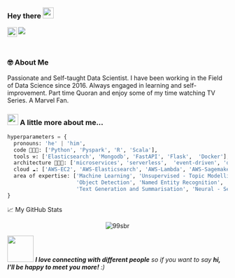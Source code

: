 ### Hey there <img src="https://media.giphy.com/media/hvRJCLFzcasrR4ia7z/giphy.gif" width="25px">


<a href="https://www.linkedin.com/in/sbrvrm/">
  <img align="left" alt="Subir's LinkedIN" width="22px" src="https://raw.githubusercontent.com/peterthehan/peterthehan/master/assets/linkedin.svg" />
</a>

![](https://visitor-badge.glitch.me/badge?page_id=sbrvrm.sbrvrm)

<br />


### 🤓 About Me
  <p>
  Passionate and Self-taught Data Scientist.
  I have been working in the Field of Data Science since 2016. Always engaged in learning and self-improvement.
  Part time Quoran and enjoy some of my time watching TV Series. A Marvel Fan.
  <p/>
  
### <img src="https://media.giphy.com/media/VgCDAzcKvsR6OM0uWg/giphy.gif" width="25"> A little more about me...  

```python
hyperparameters = {
  pronouns: 'he' | 'him',
  code 👨🏼‍💻: ['Python', 'Pyspark', 'R', 'Scala'],
  tools ⚒: ['Elasticsearch', 'Mongodb', 'FastAPI', 'Flask',  'Docker'],
  architecture 👨🏻‍🏫: ['microservices', 'serverless',  'event-driven', 'design system pattern'],
  cloud ☁️: ['AWS-EC2', 'AWS-Elasticsearch', 'AWS-Lambda', 'AWS-Sagemaker'],
  area of expertise: ['Machine Learning', 'Unsupervised - Topic Modelling, Clustering, KNN','Document - Computer Vision',
                      'Object Detection', 'Named Entity Recognition', 'Question-Answering Systems',
                      'Text Generation and Summarisation', 'Neural - Semantic Search']
}
```

📈 My GitHub Stats

<p align="center"> <img src="https://github-readme-stats.vercel.app/api?username=99sbr&show_icons=true&theme=gotham" alt="99sbr" />


<img src="https://media.giphy.com/media/LnQjpWaON8nhr21vNW/giphy.gif" width="60"> <em><b>I love connecting with different people</b> so if you want to say <b>hi, I'll be happy to meet you more!</b> :)</em>
